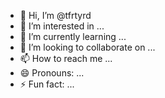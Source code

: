 - 👋 Hi, I’m @tfrtyrd
- 👀 I’m interested in ...
- 🌱 I’m currently learning ...
- 💞️ I’m looking to collaborate on ...
- 📫 How to reach me ...
- 😄 Pronouns: ...
- ⚡ Fun fact: ...

<!---
tfrtyrd/tfrtyrd is a ✨ special ✨ repository because its `README.md` (this file) appears on your GitHub profile.
You can click the Preview link to take a look at your changes.
--->
